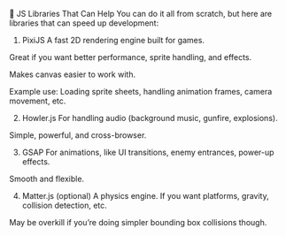 🎯 JS Libraries That Can Help
You can do it all from scratch, but here are libraries that can speed up development:

1. PixiJS
A fast 2D rendering engine built for games.

Great if you want better performance, sprite handling, and effects.

Makes canvas easier to work with.

Example use: Loading sprite sheets, handling animation frames, camera movement, etc.

2. Howler.js
For handling audio (background music, gunfire, explosions).

Simple, powerful, and cross-browser.

3. GSAP
For animations, like UI transitions, enemy entrances, power-up effects.

Smooth and flexible.

4. Matter.js (optional)
A physics engine. If you want platforms, gravity, collision detection, etc.

May be overkill if you’re doing simpler bounding box collisions though.